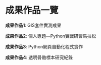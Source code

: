 # 成果作品一覽

**成果作品1**:   GIS套件實測成果

**成果作品2**:   個人專題―Python實戰研習馬拉松

**成果作品3**:   Python網頁自動化程式實作

**成果作品4**:   透明骨骼標本研究紀錄

